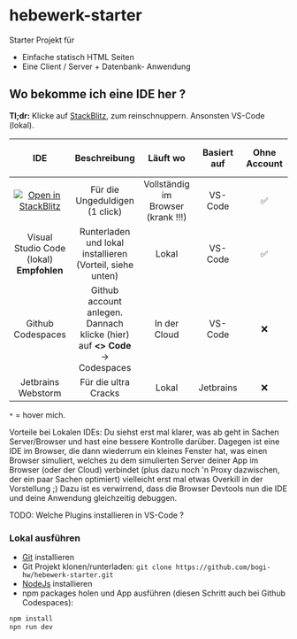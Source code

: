 # hebewerk-starter

Starter Projekt für
- Einfache statisch HTML Seiten
- Eine Client / Server + Datenbank- Anwendung

## Wo bekomme ich eine IDE her ?

**Tl;dr:** Klicke auf [StackBlitz](https://stackblitz.com/fork/github/bogi-hw/hebewerk-starter?title=Hebewerk%20Starter&file=client%2Findex.ts), zum reinschnuppern. Ansonsten VS-Code (lokal).

| IDE                                  | Beschreibung | Läuft wo | Basiert auf | Ohne Account | Verpacken als Docker moglich | Schnell |   Kostenlos | Git integriert | Einstellungen und Plugins
| :---------------: | :-------------: | :--------------: | :--------------: | :--------------: | :--------------: | :--------------: | :--------------: | :--------------: | :--------------: |
[![Open in StackBlitz](https://developer.stackblitz.com/img/open_in_stackblitz.svg)](https://stackblitz.com/fork/github/bogi-hw/hebewerk-starter?title=Hebewerk%20Starter&file=client%2Findex.ts) | Für die Ungeduldigen (1 click) | Vollständig im Browser (krank !!!) | VS-Code | ✅ | ❌ | ✅ | ✅ | ❌ | ❌
Visual Studio Code (lokal) **Empfohlen**|  Runterladen und lokal installieren (Vorteil, siehe unten) | Lokal | VS-Code | ✅ | <a title="Images für Linux bauen ist unter Linux möglich">❌*</a> | ✅ | ✅ | ✅ | ✅
Github Codespaces | Github account anlegen. Dannach klicke (hier) auf **&lt;&gt; Code** -> Codespaces | In der Cloud | VS-Code | ❌ | ✅ | ❌ | ✅ | ✅ | ✅
Jetbrains Webstorm | Für die ultra Cracks | Lokal | Jetbrains | ❌ | <a title="Images für Linux bauen ist unter Linux möglich">❌*</a> | ✅ | <a title="Ca. 10€/monat">❌*</a> | ✅ | ✅

`*` = hover mich.

Vorteile bei Lokalen IDEs: Du siehst erst mal klarer, was ab geht in Sachen Server/Browser und hast eine bessere Kontrolle darüber. 
Dagegen ist eine IDE im Browser, die dann wiederrum ein kleines Fenster hat, was einen Browser simuliert, welches zu dem simulierten Server deiner App im Browser (oder der Cloud) verbindet (plus dazu noch 'n Proxy dazwischen, der ein paar Sachen optimiert) vielleicht erst mal etwas Overkill in der Vorstellung ;) Dazu ist es verwirrend, dass die Browser Devtools nun die IDE und deine Anwendung gleichzeitig debuggen.

TODO: Welche Plugins installieren in VS-Code ?

### Lokal ausführen

- [Git](https://git-scm.com/download/) installieren
- Git Projekt klonen/runterladen: `git clone https://github.com/bogi-hw/hebewerk-starter.git`
- [NodeJs](https://nodejs.org/en/download) installieren
- npm packages holen und App ausführen (diesen Schritt auch bei Github Codespaces):
```bash
npm install
npn run dev
```